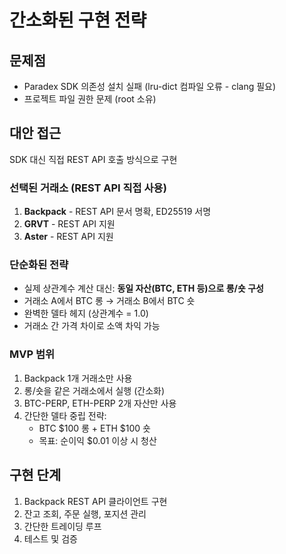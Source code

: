 # 간소화된 구현 전략

## 문제점
- Paradex SDK 의존성 설치 실패 (lru-dict 컴파일 오류 - clang 필요)
- 프로젝트 파일 권한 문제 (root 소유)

## 대안 접근
SDK 대신 직접 REST API 호출 방식으로 구현

### 선택된 거래소 (REST API 직접 사용)
1. **Backpack** - REST API 문서 명확, ED25519 서명
2. **GRVT** - REST API 지원
3. **Aster** - REST API 지원

### 단순화된 전략
- 실제 상관계수 계산 대신: **동일 자산(BTC, ETH 등)으로 롱/숏 구성**
- 거래소 A에서 BTC 롱 → 거래소 B에서 BTC 숏
- 완벽한 델타 헤지 (상관계수 = 1.0)
- 거래소 간 가격 차이로 소액 차익 가능

### MVP 범위
1. Backpack 1개 거래소만 사용
2. 롱/숏을 같은 거래소에서 실행 (간소화)
3. BTC-PERP, ETH-PERP 2개 자산만 사용
4. 간단한 델타 중립 전략:
   - BTC $100 롱 + ETH $100 숏
   - 목표: 순이익 $0.01 이상 시 청산

## 구현 단계
1. Backpack REST API 클라이언트 구현
2. 잔고 조회, 주문 실행, 포지션 관리
3. 간단한 트레이딩 루프
4. 테스트 및 검증
